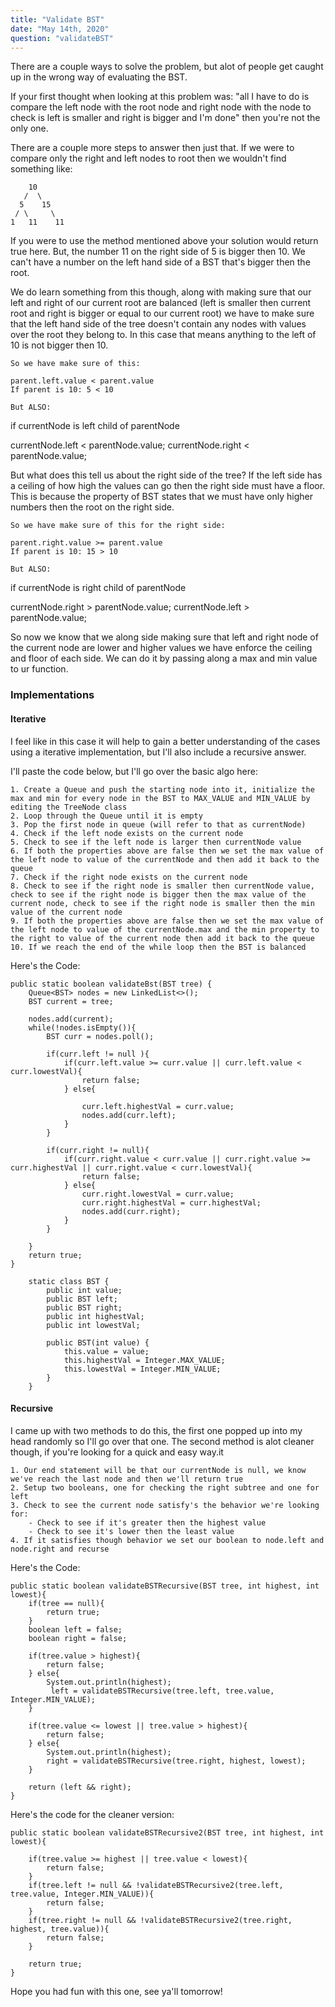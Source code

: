 ```yaml
---
title: "Validate BST"
date: "May 14th, 2020"
question: "validateBST"
---
```


There are a couple ways to solve the problem, but alot of people get caught up in the wrong way of evaluating the BST.

If your first thought when looking at this problem was: "all I have to do is compare the left node with the root node and right node with the node to check is left is smaller and right is bigger and I'm done" then you're not the only one.

There are a couple more steps to answer then just that. If we were to compare only the right and left nodes to root then we wouldn't find something like:

        10
       /  \
      5    15
     / \     \
    1   11    11

If you were to use the method mentioned above your solution would return true here. But, the number 11 on the right side of 5 is bigger then 10. We can't have a number on the left hand side of a BST that's bigger then the root.

We do learn something from this though, along with making sure that our left and right of our current root are balanced (left is smaller then current root and right is bigger or equal to our current root) we have to make sure that the left hand side of the tree doesn't contain any nodes with values over the root they belong to.
In this case that means anything to the left of 10 is not bigger then 10.

    So we have make sure of this:

    parent.left.value < parent.value
    If parent is 10: 5 < 10

    But ALSO:

   if currentNode is left child of parentNode

   currentNode.left < parentNode.value;
   currentNode.right < parentNode.value;


But what does this tell us about the right side of the tree?
If the left side has a ceiling of how high the values can go then the right side must have a floor. This is because the property of BST states that we must have only higher numbers then the root on the right side.

    So we have make sure of this for the right side:

    parent.right.value >= parent.value
    If parent is 10: 15 > 10

    But ALSO:

   if currentNode is right child of parentNode

   currentNode.right > parentNode.value;
   currentNode.left > parentNode.value;


So now we know that we along side making sure that left and right node of the current node are lower and higher values we have enforce the ceiling and floor of each side.  We can do it by passing along a max and min value to ur function.


### Implementations

#### Iterative

I feel like in this case it will help to gain a better understanding of the cases using a iterative implementation, but I'll also include a recursive answer.

I'll paste the code below, but I'll go over the basic algo here:

    1. Create a Queue and push the starting node into it, initialize the max and min for every node in the BST to MAX_VALUE and MIN_VALUE by editing the TreeNode class
    2. Loop through the Queue until it is empty
    3. Pop the first node in queue (will refer to that as currentNode)
    4. Check if the left node exists on the current node
    5. Check to see if the left node is larger then currentNode value
    6. If both the properties above are false then we set the max value of the left node to value of the currentNode and then add it back to the queue
    7. Check if the right node exists on the current node
    8. Check to see if the right node is smaller then currentNode value, check to see if the right node is bigger then the max value of the current node, check to see if the right node is smaller then the min value of the current node
    9. If both the properties above are false then we set the max value of the left node to value of the currentNode.max and the min property to the right to value of the current node then add it back to the queue
    10. If we reach the end of the while loop then the BST is balanced

Here's the Code:

<div align="left">

    public static boolean validateBst(BST tree) {
        Queue<BST> nodes = new LinkedList<>();
        BST current = tree;

        nodes.add(current);
        while(!nodes.isEmpty()){
            BST curr = nodes.poll();

            if(curr.left != null ){
                if(curr.left.value >= curr.value || curr.left.value < curr.lowestVal){
                    return false;
                } else{

                    curr.left.highestVal = curr.value;
                    nodes.add(curr.left);
                }
            }

            if(curr.right != null){
                if(curr.right.value < curr.value || curr.right.value >= curr.highestVal || curr.right.value < curr.lowestVal){
                    return false;
                } else{
                    curr.right.lowestVal = curr.value;
                    curr.right.highestVal = curr.highestVal;
                    nodes.add(curr.right);
                }
            }

        }
        return true;
    }

        static class BST {
            public int value;
            public BST left;
            public BST right;
            public int highestVal;
            public int lowestVal;

            public BST(int value) {
                this.value = value;
                this.highestVal = Integer.MAX_VALUE;
                this.lowestVal = Integer.MIN_VALUE;
            }
        }

</div>

#### Recursive

I came up with two methods to do this, the first one popped up into my head randomly so I'll go over that one. The second method is alot cleaner though, if you're looking for a quick and easy way.it

    1. Our end statement will be that our currentNode is null, we know we've reach the last node and then we'll return true
    2. Setup two booleans, one for checking the right subtree and one for left
    3. Check to see the current node satisfy's the behavior we're looking for:
        - Check to see if it's greater then the highest value
        - Check to see it's lower then the least value
    4. If it satisfies though behavior we set our boolean to node.left and node.right and recurse


Here's the Code:

<div align="left">

    public static boolean validateBSTRecursive(BST tree, int highest, int lowest){
        if(tree == null){
            return true;
        }
        boolean left = false;
        boolean right = false;

        if(tree.value > highest){
            return false;
        } else{
            System.out.println(highest);
             left = validateBSTRecursive(tree.left, tree.value, Integer.MIN_VALUE);
        }

        if(tree.value <= lowest || tree.value > highest){
            return false;
        } else{
            System.out.println(highest);
            right = validateBSTRecursive(tree.right, highest, lowest);
        }

        return (left && right);
    }

</div>


Here's the code for the cleaner version:


<div align = "left">

    public static boolean validateBSTRecursive2(BST tree, int highest, int lowest){

        if(tree.value >= highest || tree.value < lowest){
            return false;
        }
        if(tree.left != null && !validateBSTRecursive2(tree.left, tree.value, Integer.MIN_VALUE)){
            return false;
        }
        if(tree.right != null && !validateBSTRecursive2(tree.right, highest, tree.value)){
            return false;
        }

        return true;
    }

</div>


Hope you had fun with this one, see ya'll tomorrow!